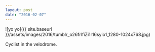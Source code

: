 ```yaml
---
layout: post
date: "2016-02-07"
---
```


![yo yo]({{ site.baseurl }}/assets/images/2016/tumblr_o26frlfiZi1r16syio1_1280-1024x768.jpg)

Cyclist in the velodrome.
